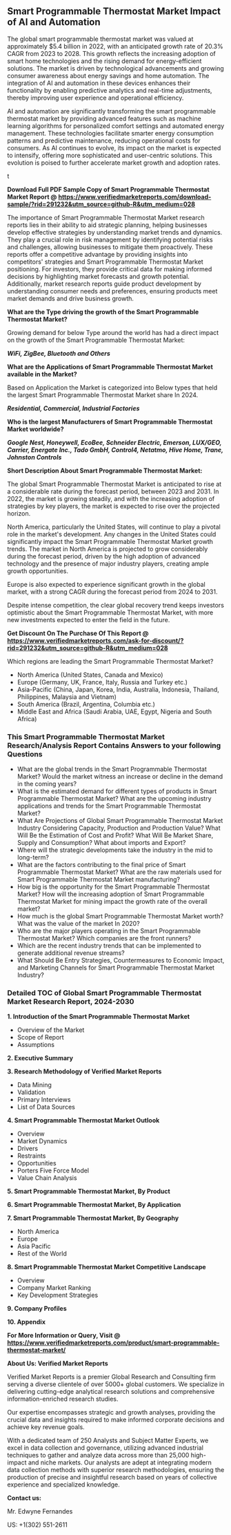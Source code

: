 <h2>Smart Programmable Thermostat Market Impact of AI and Automation</h2><p>The global smart programmable thermostat market was valued at approximately $5.4 billion in 2022, with an anticipated growth rate of 20.3% CAGR from 2023 to 2028. This growth reflects the increasing adoption of smart home technologies and the rising demand for energy-efficient solutions. The market is driven by technological advancements and growing consumer awareness about energy savings and home automation. The integration of AI and automation in these devices enhances their functionality by enabling predictive analytics and real-time adjustments, thereby improving user experience and operational efficiency.</p><p>AI and automation are significantly transforming the smart programmable thermostat market by providing advanced features such as machine learning algorithms for personalized comfort settings and automated energy management. These technologies facilitate smarter energy consumption patterns and predictive maintenance, reducing operational costs for consumers. As AI continues to evolve, its impact on the market is expected to intensify, offering more sophisticated and user-centric solutions. This evolution is poised to further accelerate market growth and adoption rates.</p>t</p><p id="" class=""><strong>Download Full PDF Sample Copy of Smart Programmable Thermostat Market Report @ <a href="https://www.verifiedmarketreports.com/download-sample/?rid=291232&utm_source=github-R&utm_medium=028" target="_blank">https://www.verifiedmarketreports.com/download-sample/?rid=291232&utm_source=github-R&utm_medium=028</a></strong></p><p>The importance of&nbsp;Smart Programmable Thermostat Market research reports lies in their ability to aid strategic planning, helping businesses develop effective strategies by understanding market trends and dynamics. They play a crucial role in risk management by identifying potential risks and challenges, allowing businesses to mitigate them proactively. These reports offer a competitive advantage by providing insights into competitors' strategies and Smart Programmable Thermostat Market positioning. For investors, they provide critical data for making informed decisions by highlighting market forecasts and growth potential. Additionally, market research reports guide product development by understanding consumer needs and preferences, ensuring products meet market demands and drive business growth.</p><p><strong>What are the&nbsp;Type driving the growth of the Smart Programmable Thermostat Market?</strong></p><p id="" class="">Growing demand for below Type around the world has had a direct impact on the growth of the Smart Programmable Thermostat Market:</p><em><strong>WiFi, ZigBee, Bluetooth and Others</strong></em></p><strong>What are the&nbsp;Applications&nbsp;of Smart Programmable Thermostat Market available in the Market?</strong></p><p id="" class="">Based on Application the Market is categorized into Below types that held the largest Smart Programmable Thermostat Market share In 2024.</p><em><strong>Residential, Commercial, Industrial Factories</strong></em></p><strong>Who is the largest Manufacturers of Smart Programmable Thermostat Market worldwide?</strong></p><p><em><strong>Google Nest, Honeywell, EcoBee, Schneider Electric, Emerson, LUX/GEO, Carrier, Energate Inc., Tado GmbH, Control4, Netatmo, Hive Home, Trane, Johnston Controls</strong></em></p><p id="" class=""><strong>Short Description About Smart Programmable Thermostat Market:</strong></p><p>The global Smart Programmable Thermostat Market is anticipated to rise at a considerable rate during the forecast period, between 2023 and 2031. In 2022, the market is growing steadily, and with the increasing adoption of strategies by key players, the market is expected to rise over the projected horizon.</p><p>North America, particularly the United States, will continue to play a pivotal role in the market's development. Any changes in the United States could significantly impact the Smart Programmable Thermostat Market growth trends. The market in North America is projected to grow considerably during the forecast period, driven by the high adoption of advanced technology and the presence of major industry players, creating ample growth opportunities.</p><p>Europe is also expected to experience significant growth in the global market, with a strong CAGR during the forecast period from 2024 to 2031.</p><p>Despite intense competition, the clear global recovery trend keeps investors optimistic about the Smart Programmable Thermostat Market, with more new investments expected to enter the field in the future.</p><p id="" class=""><strong>Get Discount On The Purchase Of This Report @ <a href="https://www.verifiedmarketreports.com/ask-for-discount/?rid=291232&utm_source=github-R&utm_medium=028" target="_blank">https://www.verifiedmarketreports.com/ask-for-discount/?rid=291232&utm_source=github-R&utm_medium=028</a></strong></p>Which regions are leading the Smart Programmable Thermostat Market?</p><ul><li>North America (United States, Canada and Mexico)</li><li>Europe (Germany, UK, France, Italy, Russia and Turkey etc.)</li><li>Asia-Pacific (China, Japan, Korea, India, Australia, Indonesia, Thailand, Philippines, Malaysia and Vietnam)</li><li>South America (Brazil, Argentina, Columbia etc.)</li><li>Middle East and Africa (Saudi Arabia, UAE, Egypt, Nigeria and South Africa)</li></ul><h3 id="" class="">This Smart Programmable Thermostat Market Research/Analysis Report Contains Answers to your following Questions</h3><ul><li>What are the global trends in the Smart Programmable Thermostat Market? Would the market witness an increase or decline in the demand in the coming years?</li><li>What is the estimated demand for different types of products in Smart Programmable Thermostat Market? What are the upcoming industry applications and trends for the Smart Programmable Thermostat Market?</li><li>What Are Projections of Global Smart Programmable Thermostat Market Industry Considering Capacity, Production and Production Value? What Will Be the Estimation of Cost and Profit? What Will Be Market Share, Supply and Consumption? What about imports and Export?</li><li>Where will the strategic developments take the industry in the mid to long-term?</li><li>What are the factors contributing to the final price of Smart Programmable Thermostat Market? What are the raw materials used for Smart Programmable Thermostat Market manufacturing?</li><li>How big is the opportunity for the Smart Programmable Thermostat Market? How will the increasing adoption of Smart Programmable Thermostat Market for mining impact the growth rate of the overall market?</li><li>How much is the global Smart Programmable Thermostat Market worth? What was the value of the market In 2020?</li><li>Who are the major players operating in the Smart Programmable Thermostat Market? Which companies are the front runners?</li><li>Which are the recent industry trends that can be implemented to generate additional revenue streams?</li><li>What Should Be Entry Strategies, Countermeasures to Economic Impact, and Marketing Channels for Smart Programmable Thermostat Market Industry?</li></ul><h3 id="" class="">Detailed TOC of Global Smart Programmable Thermostat Market Research Report, 2024-2030</h3><p id="" class=""><strong>1. Introduction of the Smart Programmable Thermostat Market</strong></p><ul><li>Overview of the Market</li><li>Scope of Report</li><li>Assumptions</li></ul><p id="" class=""><strong>2. Executive Summary</strong></p><p id="" class=""><strong>3. Research Methodology of Verified Market Reports</strong></p><ul><li>Data Mining</li><li>Validation</li><li>Primary Interviews</li><li>List of Data Sources</li></ul><p id="" class=""><strong>4. Smart Programmable Thermostat Market Outlook</strong></p><ul><li>Overview</li><li>Market Dynamics</li><li>Drivers</li><li>Restraints</li><li>Opportunities</li><li>Porters Five Force Model</li><li>Value Chain Analysis</li></ul><p id="" class=""><strong>5. Smart Programmable Thermostat Market, By Product</strong></p><p id="" class=""><strong>6. Smart Programmable Thermostat Market, By Application</strong></p><p id="" class=""><strong>7. Smart Programmable Thermostat Market, By Geography</strong></p><ul><li>North America</li><li>Europe</li><li>Asia Pacific</li><li>Rest of the World</li></ul><p id="" class=""><strong>8. Smart Programmable Thermostat Market Competitive Landscape</strong></p><ul><li>Overview</li><li>Company Market Ranking</li><li>Key Development Strategies</li></ul><p id="" class=""><strong>9. Company Profiles</strong></p><p id="" class=""><strong>10. Appendix</strong></p><p id="" class=""><strong>For More Information or Query, Visit @ <a href="https://www.verifiedmarketreports.com/product/smart-programmable-thermostat-market/" target="_blank">https://www.verifiedmarketreports.com/product/smart-programmable-thermostat-market/</a></strong></p><p id="" class=""><strong>About Us: Verified Market Reports</strong></p><p id="" class="">Verified Market Reports is a premier Global Research and Consulting firm serving a diverse clientele of over 5000+ global customers. We specialize in delivering cutting-edge analytical research solutions and comprehensive information-enriched research studies.</p><p id="" class="">Our expertise encompasses strategic and growth analyses, providing the crucial data and insights required to make informed corporate decisions and achieve key revenue goals.</p><p id="" class="">With a dedicated team of 250 Analysts and Subject Matter Experts, we excel in data collection and governance, utilizing advanced industrial techniques to gather and analyze data across more than 25,000 high-impact and niche markets. Our analysts are adept at integrating modern data collection methods with superior research methodologies, ensuring the production of precise and insightful research based on years of collective experience and specialized knowledge.</p><p id="" class=""><strong>Contact us:</strong></p><p id="" class="">Mr. Edwyne Fernandes</p><p id="" class="">US: +1(302) 551-2611</p>